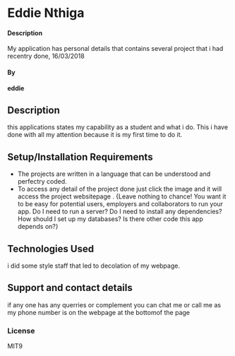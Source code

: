 
# Eddie Nthiga
#### Description
My application has personal details that contains several project that i had recentry done, 16/03/2018
#### By
 **eddie**
## Description
this applications states my capability as a student and what i do. This i have done with all my attention because it is my first time to do it.
## Setup/Installation Requirements
* The projects are written in a language that can be understood and perfectry coded.
* To access any detail of the project done just click the image and it will access the project websitepage .
{Leave nothing to chance! You want it to be easy for potential users, employers and collaborators to run your app. Do I need to run a server? Do I need to install any dependencies? How should I set up my databases? Is there other code this app depends on?}
## Technologies Used
i did some style staff that led to decolation of my webpage.
## Support and contact details
if any one has any querries or complement you can chat me or call me  as my phone number is on the webpage at the bottomof the page

### License
MIT9  
